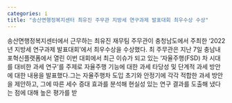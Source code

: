 ```yaml
---
categories: i
title: "송산면행정복지센터 최유진 주무관 지방세 연구과제 발표대회 최우수상 수상"
---
```

송산면행정복지센터에서 근무하는 최유진 재무팀 주무관이 충청남도에서 주최한 ‘2022년 지방세 연구과제 발표대회’에서 최우수상을 수상했다. 최 주무관은 지난 7일 충남내포혁신플랫폼에서 열린 이번 대회에서 최근 이슈가 되고 있는 ‘자율주행(FSD) 차 시대를 대비한 과세 연구’를 주제로 자율주행 기능에 대한 과세 타당성 및 단계적 과세 방안에 대한 내용을 발표했다.그는 자율주행차 도입 초기와 안정기에 각각 적합한 과세 방안을 제안하고, 그에 따른 세수 증대 효과를 분석해 현실성 있는 연구 결과를 도출해 냈다는 점에 대해 높은 평가를 받